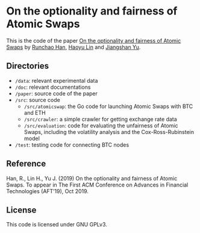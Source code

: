 # On the optionality and fairness of Atomic Swaps

This is the code of the paper [On the optionality and fairness of Atomic Swaps](https://eprint.iacr.org/2019/896) by [Runchao Han](https://github.com/SebastianElvis), [Haoyu Lin](https://github.com/HAOYUatHZ) and [Jiangshan Yu](http://jiangshanyu.com).

## Directories

- `/data`: relevant experimental data
- `/doc`: relevant documentations
- `/paper`: source code of the paper
- `/src`: source code
  - `/src/atomicswap`: the Go code for launching Atomic Swaps with BTC and ETH
  - `/src/crawler`: a simple crawler for getting exchange rate data
  - `/src/evaluation`: code for evaluating the unfairness of Atomic Swaps, including the volatility analysis and the Cox-Ross-Rubinstein model
- `/test`: testing code for connecting BTC nodes

## Reference

Han, R., Lin H., Yu J. (2019) On the optionality and fairness of Atomic Swaps. To appear in The First ACM Conference on Advances in Financial Technologies (AFT’19), Oct 2019.

## License

This code is licensed under GNU GPLv3.
